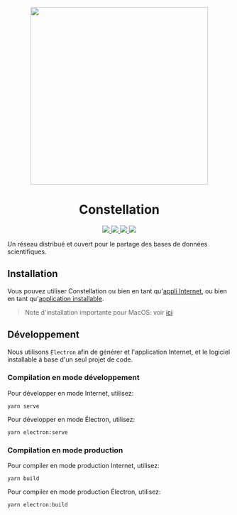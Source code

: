 <p align="center">
  <img src="https://raw.githubusercontent.com/julienmalard/constellation/master/src/assets/logo.svg" width="400"/>
  <h1 align="center">Constellation</h1>
</p>

<p align="center">
  <a href="https://codecov.io/gh/reseau-constellation/constellation" > 
    <img src="https://codecov.io/gh/reseau-constellation/constellation/branch/master/graph/badge.svg?token=c8BPlMOwzM"/> 
  </a>
  <a href="https://github.com/julienmalard/constellation/actions/workflows/gh-pages-deploy.yml" > 
    <img src="https://github.com/julienmalard/constellation/actions/workflows/gh-pages-deploy.yml/badge.svg"/> 
  </a>
  <a href="https://github.com/julienmalard/constellation/actions/workflows/electron.yml" > 
    <img src="https://github.com/julienmalard/constellation/actions/workflows/electron.yml/badge.svg"/> 
  </a>
  <a href="https://ci.appveyor.com/project/julienmalard/constellation" > 
    <img src="https://ci.appveyor.com/api/projects/status/6rl7m3eroj219fqb?svg=true"/> 
  </a>
</p>

Un réseau distribué et ouvert pour le partage des bases de données scientifiques.

## Installation
Vous pouvez utiliser Constellation ou bien en tant qu'[appli Internet](https://réseau-constellation.ca), ou bien en tant qu'[application installable](https://github.com/reseau-constellation/constellation/releases).
> Note d'installation importante pour MacOS: voir [ici](https://www.cnet.com/tech/computing/how-to-install-unidentified-app-on-a-macbook/)

## Développement
Nous utilisons `Électron` afin de générer et l'application Internet,
et le logiciel installable à base d'un seul projet de code.


### Compilation en mode développement
Pour développer en mode Internet, utilisez:
```
yarn serve
```

Pour développer en mode Électron, utilisez:
```
yarn electron:serve
```

### Compilation en mode production
Pour compiler en mode production Internet, utilisez:
```
yarn build
```

Pour compiler en mode production Électron, utilisez:
```
yarn electron:build
```

